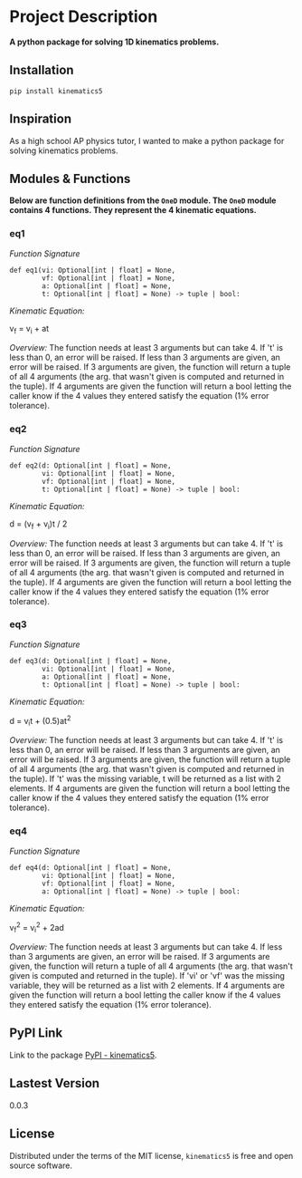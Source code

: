 # Project Description

**A python package for solving 1D kinematics problems.**

## Installation

```
pip install kinematics5
```

## Inspiration

As a high school AP physics tutor, I wanted to make a python package for solving kinematics problems.

## Modules & Functions

**Below are function definitions from the ```OneD``` module. The ```OneD``` module contains 4 functions. They represent the 4 kinematic equations.**

### eq1

*Function Signature*
```
def eq1(vi: Optional[int | float] = None,
        vf: Optional[int | float] = None,
        a: Optional[int | float] = None,
        t: Optional[int | float] = None) -> tuple | bool:
```

*Kinematic Equation:*

v<sub>f</sub> = v<sub>i</sub> + at

*Overview:*
The function needs at least 3 arguments but can take 4. If 't' is less than 0, an error will be raised. If less than 3 arguments are given, an error will be raised. If 3 arguments are given, the function will return a tuple of all 4 arguments (the arg. that wasn't given is computed and returned in the tuple). If 4 arguments are given the function will return a bool letting the caller know if the 4 values they entered satisfy the equation (1% error tolerance).

### eq2

*Function Signature*
```
def eq2(d: Optional[int | float] = None,
        vi: Optional[int | float] = None,
        vf: Optional[int | float] = None,
        t: Optional[int | float] = None) -> tuple | bool:
```

*Kinematic Equation:*

d = (v<sub>f</sub> + v<sub>i</sub>)t / 2

*Overview:*
The function needs at least 3 arguments but can take 4. If 't' is less than 0, an error will be raised. If less than 3 arguments are given, an error will be raised. If 3 arguments are given, the function will return a tuple of all 4 arguments (the arg. that wasn't given is computed and returned in the tuple). If 4 arguments are given the function will return a bool letting the caller know if the 4 values they entered satisfy the equation (1% error tolerance).

### eq3

*Function Signature*
```
def eq3(d: Optional[int | float] = None,
        vi: Optional[int | float] = None,
        a: Optional[int | float] = None,
        t: Optional[int | float] = None) -> tuple | bool:
```

*Kinematic Equation:*

d = v<sub>i</sub>t + (0.5)at<sup>2</sup>

*Overview:*
The function needs at least 3 arguments but can take 4. If 't' is less than 0, an error will be raised. If less than 3 arguments are given, an error will be raised. If 3 arguments are given, the function will return a tuple of all 4 arguments (the arg. that wasn't given is computed and returned in the tuple). If 't' was the missing variable, t will be returned as a list with 2 elements. If 4 arguments are given the function will return a bool letting the caller know if the 4 values they entered satisfy the equation (1% error tolerance).

### eq4

*Function Signature*
```
def eq4(d: Optional[int | float] = None,
        vi: Optional[int | float] = None,
        vf: Optional[int | float] = None,
        a: Optional[int | float] = None) -> tuple | bool:
```

*Kinematic Equation:*

v<sub>f</sub><sup>2</sup> = v<sub>i</sub><sup>2</sup> + 2ad

*Overview:*
The function needs at least 3 arguments but can take 4. If less than 3 arguments are given, an error will be raised. If 3 arguments are given, the function will return a tuple of all 4 arguments (the arg. that wasn't given is computed and returned in the tuple). If 'vi' or 'vf' was the missing variable, they will be returned as a list with 2 elements. If 4 arguments are given the function will return a bool letting the caller know if the 4 values they entered satisfy the equation (1% error tolerance).


## PyPI Link

Link to the package [PyPI - kinematics5](https://pypi.org/project/kinematics5/).

## Lastest Version

0.0.3

## License

Distributed under the terms of the MIT license, ```kinematics5``` is free and open source software.